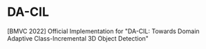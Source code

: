 # DA-CIL
[BMVC 2022] Official Implementation for "DA-CIL: Towards Domain Adaptive Class-Incremental 3D Object Detection"
